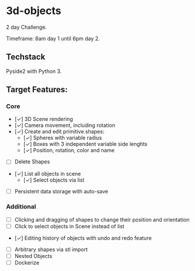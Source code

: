 # 3d-objects

2 day Challenge.

Timeframe: 8am day 1 until 6pm day 2.

## Techstack

Pyside2 with Python 3.

## Target Features:

### Core

 * [✓] 3D Scene rendering
 * [✓] Camera movement, including rotation
 * [✓] Create and edit primitive shapes:
    * [✓] Spheres with variable radius
    * [✓] Boxes with 3 independent variable side lenghts
    * [✓] Position, rotation, color and name
 * [ ] Delete Shapes 
 * [✓] List all objects in scene
   * [✓] Select objects via list
 * [ ] Persistent data storage with auto-save

### Additional

 * [ ] Clicking and dragging of shapes to change their position and orientation
 * [ ] Click to select objects in Scene instead of list
 * [✓] Editing history of objects with undo and redo feature
 * [ ] Arbitrary shapes via stl import
 * [ ] Nested Objects
 * [ ] Dockerize